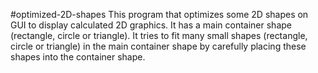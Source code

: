 #optimized-2D-shapes
This program that optimizes some 2D shapes on GUI to display calculated 2D graphics. It has a main container shape (rectangle, circle or triangle). It tries to fit many small shapes (rectangle, circle or triangle) in the main container shape by carefully placing these shapes into the container shape.
